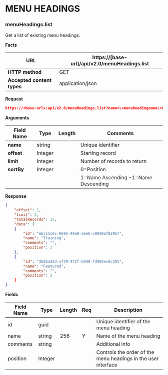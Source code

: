 ﻿**MENU HEADINGS**
=================

### menuHeadings.list

Get a list of existing menu headings.

**Facts**

| **URL**                    | https://[base-url]/api/v2.0/menuHeadings.list |
|----------------------------|------------------|
| **HTTP method**            | GET              |
| **Accepted content types** | application/json |

**Request**

```json
https://<base-url>/api/v2.0/menuHeadings.list?name=\<menuheadingname\>&offset=1&limit=10&sortBy=1
```

**Arguments**

| **Field Name** | **Type** | **Length** | **Comments**                                  |
|----------------|----------|------------|-----------------------------------------------|
| **name**       | string   |            | Unique identifier                             |
| **offset**     | Integer  |            | Starting record                               |
| **limit**      | Integer  |            | Number of records to return                   |
| **sortBy**     | Integer  |            | 0=Position                                    |
|                |          |            | 1=Name Ascending -1=Name Descending           |

**Response**

```json
{
    "offset": 1,
    "limit": 2,
    "totalRecords": 17,
    "data": [
    {
        "id": "ebc11c6c-9695-49a0-a5e6-c0098af82957",
        "name": "Training",
        "comments": "",
        "position": 1
    },
    {
        "id": "3b8ba42d-af29-472f-b448-fd905ec6c355",
        "name": "Featured",
        "comments": "",
        "position": 2
    ]
}

```

**Fields**

| **Field Name** | **Type** | **Length** | **Req** | **Description**                                               |
|----------------|----------|------------|---------|---------------------------------------------------------------|
| id             | guid     |            |         | Unique identifier of the menu heading                         |
| name           | string   | 256        | Y       | Name of the menu heading                                      |
| comments       | string   |            |         | Additional info                                               |
| position       | Integer  |            |         | Controls the order of the menu headings in the user interface |
